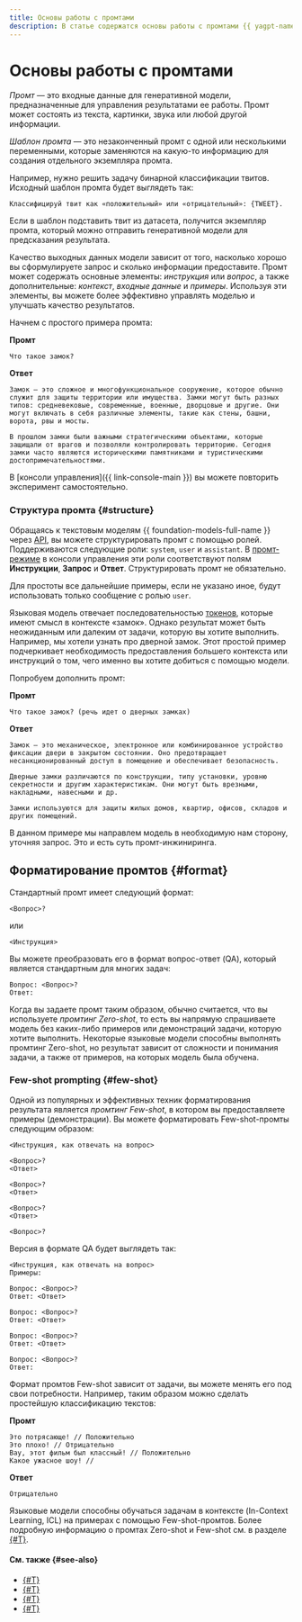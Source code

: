 ```yaml
---
title: Основы работы с промтами
description: В статье содержатся основы работы с промтами {{ yagpt-name }}
---
```


# Основы работы с промтами
 
*Промт* — это входные данные для генеративной модели, предназначенные для управления результатами ее работы. Промт может состоять из текста, картинки, звука или любой другой информации.

*Шаблон промта* — это незаконченный промт с одной или несколькими переменными, которые заменяются на какую-то информацию для создания отдельного экземпляра промта.

Например, нужно решить задачу бинарной классификации твитов. Исходный шаблон промта будет выглядеть так: 

```text
Классифицируй твит как «положительный» или «отрицательный»: {TWEET}.
```

Если в шаблон подставить твит из датасета, получится экземпляр промта, который можно отправить генеративной модели для предсказания результата.

Качество выходных данных модели зависит от того, насколько хорошо вы сформулируете запрос и сколько информации предоставите. Промт может содержать основные элементы: *инструкция* или *вопрос*, а также дополнительные: *контекст*, *входные данные* и *примеры*. Используя эти элементы, вы можете более эффективно управлять моделью и улучшать качество результатов.

Начнем с простого примера промта:

**Промт**

```text
Что такое замок?
```

**Ответ**

```text
Замок — это сложное и многофункциональное сооружение, которое обычно служит для защиты территории или имущества. Замки могут быть разных типов: средневековые, современные, военные, дворцовые и другие. Они могут включать в себя различные элементы, такие как стены, башни, ворота, рвы и мосты.

В прошлом замки были важными стратегическими объектами, которые защищали от врагов и позволяли контролировать территорию. Сегодня замки часто являются историческими памятниками и туристическими достопримечательностями.
```

В [консоли управления]({{ link-console-main }}) вы можете повторить эксперимент самостоятельно.

### Структура промта {#structure}

Обращаясь к текстовым моделям {{ foundation-models-full-name }} через [API](../../concepts/api.md), вы можете структурировать промт с помощью ролей. Поддерживаются следующие роли: `system`, `user` и `assistant`. В [промт-режиме](../../concepts/generation/index.md) в консоли управления эти роли соответствуют полям **Инструкции**, **Запрос** и **Ответ**. Структурировать промт не обязательно. 

Для простоты все дальнейшие примеры, если не указано иное, будут использовать только сообщение с ролью `user`.

Языковая модель отвечает последовательностью [токенов](../../concepts/generation/tokens.md), которые имеют смысл в контексте «замок». Однако результат может быть неожиданным или далеким от задачи, которую вы хотите выполнить. Например, мы хотели узнать про дверной замок. Этот простой пример подчеркивает необходимость предоставления большего контекста или инструкций о том, чего именно вы хотите добиться с помощью модели.

Попробуем дополнить промт:

**Промт**

```text
Что такое замок? (речь идет о дверных замках)
```

**Ответ**

```text
Замок — это механическое, электронное или комбинированное устройство фиксации двери в закрытом состоянии. Оно предотвращает несанкционированный доступ в помещение и обеспечивает безопасность.

Дверные замки различаются по конструкции, типу установки, уровню секретности и другим характеристикам. Они могут быть врезными, накладными, навесными и др.

Замки используются для защиты жилых домов, квартир, офисов, складов и других помещений.
```

В данном примере мы направлем модель в необходимую нам сторону, уточняя запрос. Это и есть суть промт-инжиниринга.

## Форматирование промтов {#format}

Стандартный промт имеет следующий формат:

```text
<Вопрос>?
```

или

```text
<Инструкция>
```
 
Вы можете преобразовать его в формат вопрос-ответ (QA), который является стандартным для многих задач:

```text
Вопрос: <Вопрос>?
Ответ:
```

Когда вы задаете промт таким образом, обычно считается, что вы используете *промтинг Zero-shot*, то есть вы напрямую спрашиваете модель без каких-либо примеров или демонстраций задачи, которую хотите выполнить. Некоторые языковые модели способны выполнять промтинг Zero-shot, но результат зависит от сложности и понимания задачи, а также от примеров, на которых модель была обучена.

### Few-shot prompting {#few-shot}

Одной из популярных и эффективных техник форматирования результата является *промтинг Few-shot*, в котором вы предоставляете примеры (демонстрации). Вы можете форматировать Few-shot-промты следующим образом:

```text
<Инструкция, как отвечать на вопрос>

<Вопрос>?
<Ответ>

<Вопрос>?
<Ответ>

<Вопрос>?
<Ответ>

<Вопрос>?
```

Версия в формате QA будет выглядеть так:

```text
<Инструкция, как отвечать на вопрос>
Примеры:

Вопрос: <Вопрос>?
Ответ: <Ответ>

Вопрос: <Вопрос>?
Ответ: <Ответ>

Вопрос: <Вопрос>?
Ответ: <Ответ>

Вопрос: <Вопрос>?
Ответ:
```

Формат промтов Few-shot зависит от задачи, вы можете менять его под свои потребности. Например, таким образом можно сделать простейшую классификацию текстов:

**Промт**

```text
Это потрясающе! // Положительно
Это плохо! // Отрицательно
Вау, этот фильм был классный! // Положительно
Какое ужасное шоу! //
```

**Ответ**

```text
Отрицательно
```

Языковые модели способны обучаться задачам в контексте (In-Context Learning, ICL) на примерах с помощью Few-shot-промтов. Более подробную информацию о промтах Zero-shot и Few-shot см. в разделе [{#T}](../techniques/about.md).

#### См. также {#see-also}

* [{#T}](elements.md)
* [{#T}](general-tips.md)
* [{#T}](examples.md)
* [{#T}](llm-settings.md)
